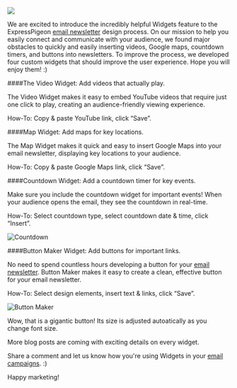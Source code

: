 ![ ](/blog/images/2013/dreamstime_m_23630767-1024x755.jpg )

We are excited to introduce the incredibly helpful Widgets feature to
the ExpressPigeon [email newsletter](http://expresspigeon.com) design process. On our mission to
help you easily connect and communicate with your audience, we found
major obstacles to quickly and easily inserting videos, Google maps,
countdown timers, and buttons into newsletters. To improve the process,
we developed four custom widgets that should improve the user
experience. Hope you will enjoy them! :)

####The Video Widget: Add videos that actually play.

The Video Widget makes it easy to embed YouTube videos that require just
one click to play, creating an audience-friendly viewing experience.

How-To: Copy & paste YouTube link, click “Save”.

####Map Widget: Add maps for key locations.

The Map Widget makes it quick and easy to insert Google Maps into your
email newsletter, displaying key locations to your audience.

How-To: Copy & paste Google Maps link, click “Save”.

####Countdown Widget: Add a countdown timer for key events.

Make sure you include the countdown widget for important events! When
your audience opens the email, they see the countdown in real-time.

How-To: Select countdown type, select countdown date & time, click
“Insert”.

![Countdown](/blog/images/2013/countdown.png "Countdown")

####Button Maker Widget: Add buttons for important links.

No need to spend countless hours developing a button for your [email
newsletter](http://expresspigeon.com). Button Maker makes it easy to create a clean, effective
button for your email newsletter.

How-To: Select design elements, insert text & links, click “Save”.

![Button Maker](/blog/images/2013/button_maker.png "Button Maker")

Wow, that is a gigantic button! Its size is adjusted autoatically as you
change font size.

More blog posts are coming with exciting details on every widget.

Share a comment and let us know how you're using Widgets in your [email
campaigns](http://expresspigeon.com). :)

Happy marketing!

